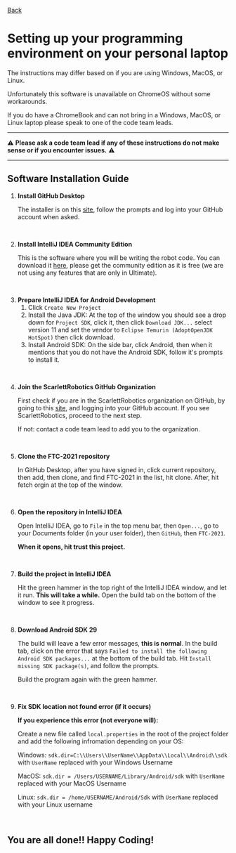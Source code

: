 [Back](../readme.md)
# Setting up your programming environment on your personal laptop

The instructions may differ based on if you are using Windows, MacOS, or Linux.

Unfortunately this software is unavailable on ChromeOS without some workarounds.

If you do have a ChromeBook and can not bring in a Windows, MacOS, or Linux laptop please speak to one of the code team leads.


***
⚠️ **Please ask a code team lead if any of these instructions do not make sense or if you encounter issues.** ⚠️
***


## Software Installation Guide

1. <b>Install GitHub Desktop</b>

    The installer is on this [site](
https://desktop.github.com), follow the prompts and log into your GitHub account when asked.  

<br>


2. <b>Install IntelliJ IDEA Community Edition </b>

    This is the software where you will be writing the robot code. You can download it [here](
https://www.jetbrains.com/idea/download/), please get the community edition as it is free (we are not using any features that are only in Ultimate). 

<br>


3. <b>Prepare IntelliJ IDEA for Android Development</b>
    1. Click `Create New Project`
    2. Install the Java JDK:
        At the top of the window you should see a drop down for `Project SDK`, click it, then click `Download JDK...` select version 11 and set the vendor to `Eclipse Temurin (AdoptOpenJDK HotSpot)` then click download. 
    3. Install Android SDK:
        On the side bar, click Android, then when it mentions that you do not have the Android SDK, follow it's prompts to install it. 

<br>


4. <b> Join the ScarlettRobotics GitHub Organization </b>

    First check if you are in the ScarlettRobotics organization on GitHub, by going to this [site](https://github.com/settings/organizations), and logging into your GitHub account. If you see ScarlettRobotics, proceed to the next step. 

    If not: contact a code team lead to add you to the organization. 

<br>

5. <b>Clone the FTC-2021 repository</b>

    In GitHub Desktop, after you have signed in, click current repository, then add, then clone, and find FTC-2021 in the list, hit clone. After, hit fetch orgin at the top of the window. 

<br>


6. <b>Open the repository in IntelliJ IDEA</b>

   Open IntelliJ IDEA, go to `File` in the top menu bar, then `Open...`, go to your Documents folder (in your user folder), then `GitHub`, then `FTC-2021`. 

    <b>When it opens, hit trust this project.</b>

<br>


7. <b>Build the project in IntelliJ IDEA</b>

    Hit the green hammer in the top right of the IntelliJ IDEA window, and let it run. <b>This will take a while.</b> Open the build tab on the bottom of the window to see it progress.

<br>


8. <b>Download Android SDK 29</b>

    The build will leave a few error messages, <b>this is normal</b>. In the build tab, click on the error that says `Failed to install the following Android SDK packages...` at the bottom of the build tab. Hit `Install missing SDK package(s)`, and follow the prompts. 
    
    Build the program again with the green hammer. 

<br>


9. <b>Fix SDK location not found error (if it occurs)</b>
    
    <b> If you experience this error (not everyone will): </b>

    Create a new file called `local.properties` in the root of the project folder and add the following infromation depending on your OS:

    Windows: `sdk.dir=C:\\Users\\UserName\\AppData\\Local\\Android\\sdk` with `UserName` replaced with your Windows Username

    MacOS: `sdk.dir = /Users/USERNAME/Library/Android/sdk` with `UserName` replaced with your MacOS Username

    Linux: `sdk.dir = /home/USERNAME/Android/Sdk` with `UserName` replaced with your Linux username

<br>

## You are all done!! Happy Coding!

        
